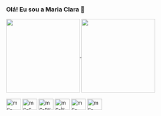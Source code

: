 ### Olá! Eu sou a Maria Clara 💖

<div>
  <a href="https://github.com/anuraghazra/github-readme-stats">
    <img height=200 align="center" src="https://github-readme-stats.vercel.app/api?username=mariaclaraps&show_icons=true&show_icons=true&theme=dracula"/>
  </a>
  <a href="https://github.com/anuraghazra/convoychat">
    <img height=200 align="center" src="https://github-readme-stats.vercel.app/api/top-langs/?username=mariaclaraps&layout=compact&theme=dracula" />
  </a>
</div>

<div style="display: inline_block"><br>
  <img aling="center" alt="mc-java" height="30" width="40" src="https://cdn.jsdelivr.net/gh/devicons/devicon@latest/icons/java/java-original.svg">
  <img aling="center" alt="mc-c" height="30" width="40" src="https://cdn.jsdelivr.net/gh/devicons/devicon@latest/icons/c/c-original.svg">
  <img aling="center" alt="mc-py" height="30" width="40" src="https://cdn.jsdelivr.net/gh/devicons/devicon@latest/icons/python/python-original.svg">
  <img aling="center" alt="mc-js" height="30" width="40" src="https://cdn.jsdelivr.net/gh/devicons/devicon@latest/icons/javascript/javascript-original.svg">
  <img aling="center" alt="mc-html" height="30" width="40" src="https://cdn.jsdelivr.net/gh/devicons/devicon@latest/icons/html5/html5-original.svg">
  <img aling="center" alt="mc-css" height="30" width="40" src="https://cdn.jsdelivr.net/gh/devicons/devicon@latest/icons/css3/css3-original.svg">
</div>
